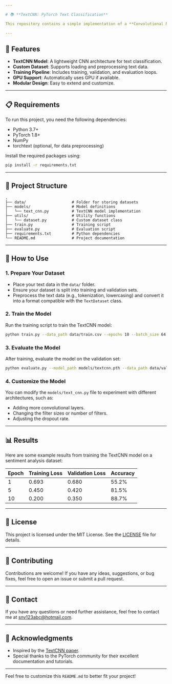 ```yaml
---

# 📚 **TextCNN: PyTorch Text Classification**

This repository contains a simple implementation of a **Convolutional Neural Network (CNN)** for text classification using PyTorch. The model is designed to classify text into predefined categories, such as sentiment analysis or topic classification.

---
```


## 🚀 **Features**

- **TextCNN Model**: A lightweight CNN architecture for text classification.
- **Custom Dataset**: Supports loading and preprocessing text data.
- **Training Pipeline**: Includes training, validation, and evaluation loops.
- **GPU Support**: Automatically uses GPU if available.
- **Modular Design**: Easy to extend and customize.

---

## 📋 **Requirements**

To run this project, you need the following dependencies:

- Python 3.7+
- PyTorch 1.8+
- NumPy
- torchtext (optional, for data preprocessing)

Install the required packages using:

```bash
pip install -r requirements.txt
```

---

## 📂 **Project Structure**

```
.
├── data/                    # Folder for storing datasets
├── models/                  # Model definitions
│   └── text_cnn.py          # TextCNN model implementation
├── utils/                   # Utility functions
│   └── dataset.py           # Custom dataset class
├── train.py                 # Training script
├── evaluate.py              # Evaluation script
├── requirements.txt         # Python dependencies
└── README.md                # Project documentation
```

---

## 🔧 **How to Use**

### 1. **Prepare Your Dataset**

- Place your text data in the `data/` folder.
- Ensure your dataset is split into training and validation sets.
- Preprocess the text data (e.g., tokenization, lowercasing) and convert it into a format compatible with the `TextDataset` class.

### 2. **Train the Model**

Run the training script to train the TextCNN model:

```bash
python train.py --data_path data/train.csv --epochs 10 --batch_size 64
```

### 3. **Evaluate the Model**

After training, evaluate the model on the validation set:

```bash
python evaluate.py --model_path models/textcnn.pth --data_path data/val.csv
```

### 4. **Customize the Model**

You can modify the `models/text_cnn.py` file to experiment with different architectures, such as:

- Adding more convolutional layers.
- Changing the filter sizes or number of filters.
- Adjusting the dropout rate.

---

## 📊 **Results**

Here are some example results from training the TextCNN model on a sentiment analysis dataset:

| Epoch | Training Loss | Validation Loss | Accuracy |
|-------|---------------|------------------|----------|
| 1     | 0.693         | 0.680            | 55.2%    |
| 5     | 0.450         | 0.420            | 81.5%    |
| 10    | 0.200         | 0.350            | 88.7%    |

---

## 📄 **License**

This project is licensed under the MIT License. See the [LICENSE](LICENSE) file for details.

---

## 🙌 **Contributing**

Contributions are welcome! If you have any ideas, suggestions, or bug fixes, feel free to open an issue or submit a pull request.

---

## 📧 **Contact**

If you have any questions or need further assistance, feel free to contact me at [snv123abc@hotmail.com](mailto:snv123abc@hotmail.com).

---

## 🌟 **Acknowledgments**

- Inspired by the [TextCNN paper](https://arxiv.org/abs/1408.5882).
- Special thanks to the PyTorch community for their excellent documentation and tutorials.

---

Feel free to customize this `README.md` to better fit your project!
